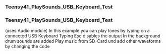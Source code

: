 ### Teensy41_PlaySounds_USB_Keyboard_Test

### Teensy41_PlaySounds_USB_Keyboard_Test
(uses Audio module)
In this example you can play tones by typing on a connected USB Keyboard
Typing Esc disables the output
In the background drum sounds are added
Play music from SD-Card und add other waveforms by changing the code






